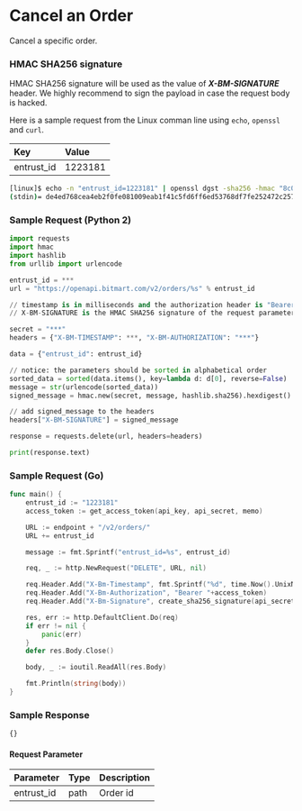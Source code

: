 # Cancel an Order

Cancel a specific order.

### HMAC SHA256 signature

HMAC SHA256 signature will be used as the value of _**X-BM-SIGNATURE**_ header. We highly recommend to sign the payload in case the request body is hacked.

Here is a sample request from the Linux comman line using ```echo```, ```openssl``` and ```curl```.

| Key | Value |
| :--- | :--- |
| entrust_id | 1223181 |

```sh
[linux]$ echo -n "entrust_id=1223181" | openssl dgst -sha256 -hmac "8c08d9d5c3d15b105dbddaf96e427ac6"
(stdin)= de4ed768cea4eb2f0fe081009eab1f41c5fd6ff6ed53768df7fe252472c257b3
```

### Sample Request \(Python 2\)

```py
import requests
import hmac
import hashlib
from urllib import urlencode

entrust_id = ***
url = "https://openapi.bitmart.com/v2/orders/%s" % entrust_id

// timestamp is in milliseconds and the authorization header is "Bearer " + token
// X-BM-SIGNATURE is the HMAC SHA256 signature of the request parameters encrypted by API Secret

secret = "***"
headers = {"X-BM-TIMESTAMP": ***, "X-BM-AUTHORIZATION": "***"}

data = {"entrust_id": entrust_id}

// notice: the parameters should be sorted in alphabetical order
sorted_data = sorted(data.items(), key=lambda d: d[0], reverse=False)
message = str(urlencode(sorted_data))
signed_message = hmac.new(secret, message, hashlib.sha256).hexdigest()

// add signed_message to the headers
headers["X-BM-SIGNATURE"] = signed_message

response = requests.delete(url, headers=headers)

print(response.text)
```

### Sample Request \(Go\)
```go
func main() {
    entrust_id := "1223181"
    access_token := get_access_token(api_key, api_secret, memo)

    URL := endpoint + "/v2/orders/"
    URL += entrust_id

    message := fmt.Sprintf("entrust_id=%s", entrust_id)

    req, _ := http.NewRequest("DELETE", URL, nil)

    req.Header.Add("X-Bm-Timestamp", fmt.Sprintf("%d", time.Now().UnixNano()/1000000))
    req.Header.Add("X-Bm-Authorization", "Bearer "+access_token)
    req.Header.Add("X-Bm-Signature", create_sha256_signature(api_secret, message))

    res, err := http.DefaultClient.Do(req)
    if err != nil {
        panic(err)
    }
    defer res.Body.Close()

    body, _ := ioutil.ReadAll(res.Body)

    fmt.Println(string(body))
}

```

### Sample Response

```js
{}
```

#### Request Parameter

| Parameter | Type | Description |
| :--- | :--- | :--- |
| entrust_id | path | Order id |







